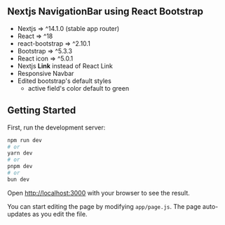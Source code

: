 ## Nextjs NavigationBar using React Bootstrap
* Nextjs => ^14.1.0 (stable app router)
* React => ^18
* react-bootstrap => ^2.10.1
* Bootstrap => ^5.3.3
* React icon => ^5.0.1
* Nextjs **Link** instead of React Link
* Responsive Navbar
* Edited bootstrap's default styles
    * active field's color default to green

## Getting Started

First, run the development server:

```bash
npm run dev
# or
yarn dev
# or
pnpm dev
# or
bun dev
```

Open [http://localhost:3000](http://localhost:3000) with your browser to see the result.

You can start editing the page by modifying `app/page.js`. The page auto-updates as you edit the file.


